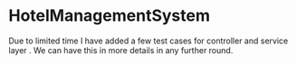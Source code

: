 # HotelManagementSystem
Due to limited time I have added a few test cases for controller and service layer . We can have this in more details in any further round.
